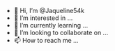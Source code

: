 - 👋 Hi, I’m @Jaqueline54k
- 👀 I’m interested in ...
- 🌱 I’m currently learning ...
- 💞️ I’m looking to collaborate on ...
- 📫 How to reach me ...

<!---
Jaqueline54k/Jaqueline54k is a ✨ special ✨ repository because its `README.md` (this file) appears on your GitHub profile.
You can click the Preview link to take a look at your changes.
--->
